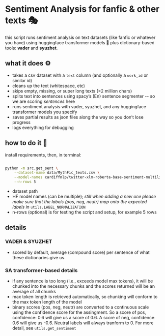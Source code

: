 

# Sentiment Analysis for fanfic & other texts 🎭

this script runs sentiment analysis on text datasets (like fanfic or whatever you have) using huggingface transformer models 🤗 plus dictionary-based tools: **vader** and **syuzhet**.

## what it does ⚙️

- takes a csv dataset with a `text` column (and optionally a `work_id` or similar id)  
- cleans up the text (whitespace, etc)  
- skips empty, missing, or super long texts (>2 million chars)  
- splits text into sentences using spacy’s (En) sentence segmenter  -- so we are scoring *sentences* here
- runs sentiment analysis with vader, syuzhet, and any huggingface transformer models you specify
- saves partial results as json files along the way so you don’t lose progress  
- logs everything for debugging  

## how to do it 🚀

install requirements, then, in terminal:

```bash

python -m src.get_sent \
    --dataset-name data/MythFic_texts.csv \
    --model-names cardiffnlp/twitter-xlm-roberta-base-sentiment-multilingual \
    --n-rows 5

```
- dataset path
- HF model names (can be multiple); *still when adding a new one please make sure that the labels (pos, neg, neutr) map onto the expected labels in* ```utils.LABEL_NORMALIZATION```
- n-rows (optional) is for testing the script and setup, for example 5 rows


## details

### VADER & SYUZHET
- scored by default, average (compound score) per sentence of what these dictionaries give us

### SA transformer-based details
- if any sentence is too long (i.e., exceeds model max tokens), it will be chunked into the necessary chunks and the scores returned will be an average of all chunks
- max token length is retrieved automatically, so chunking will conform to the max token length of the model
- binary scores (pos, neg, neutr) are converted to a continuous scale using the confidence score for the assingment. So a score of pos, confidence: 0.6 will give us a score of 0.6. A score of neg, confidence: 0.6 will give us -0.6. Neutral labels will always tranform to 0. For more detail, see ```utils.get_sentiment```